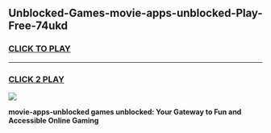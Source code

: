 
## Unblocked-Games-movie-apps-unblocked-Play-Free-74ukd
<h3>
<a href="https://premium76.site?title=movie-apps-unblocked&ref=19M">CLICK TO PLAY</a></h3>
<hr>

<h3>
<a href="https://premium76.site?title=movie-apps-unblocked&ref=19M">CLICK 2 PLAY</a>
  
</h3>

<a href="https://premium76.site?title=movie-apps-unblocked&ref=19M"><img src="https://clearcache.store/games.png"></a>


**movie-apps-unblocked games unblocked: Your Gateway to Fun and Accessible Online Gaming**
